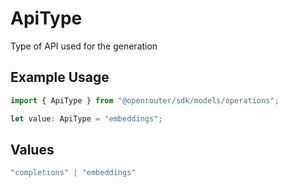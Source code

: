 # ApiType

Type of API used for the generation

## Example Usage

```typescript
import { ApiType } from "@openrouter/sdk/models/operations";

let value: ApiType = "embeddings";
```

## Values

```typescript
"completions" | "embeddings"
```